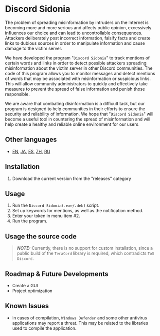 # Discord Sidonia 
The problem of spreading misinformation by intruders on the Internet is becoming more and more serious and affects public opinion, excessively influences our choice and can lead to uncontrollable consequences. Attackers deliberately post incorrect information, falsify facts and create links to dubious sources in order to manipulate information and cause damage to the victim server.

We have developed the program "`Discord Sidonia`" to track mentions of certain words and links in order to detect possible attackers spreading misinformation about the victim server in other Discord communities. The code of this program allows you to monitor messages and detect mentions of words that may be associated with misinformation or suspicious links. This will allow community administrators to quickly and effectively take measures to prevent the spread of false information and punish those responsible.

We are aware that combating disinformation is a difficult task, but our program is designed to help communities in their efforts to ensure the security and reliability of information. We hope that "`Discord Sidonia`" will become a useful tool in countering the spread of misinformation and will help create a healthy and reliable online environment for our users.

## Other languages
- [EN](README.md), [JA](README.ja.md), [ES](README.es.md), [ZH](README.zh.md), [RU](README.ru.md)

## Installation
1. Download the current version from the "releases" category

## Usage
1. Run the `Discord Sidonia(.exe/.deb)` script.
2. Set up keywords for mentions, as well as the notification method.
3. Enter your token in menu item #2.
4. Run the program.

## Usage the source code
> **_NOTE:_** Currently, there is no support for custom installation, since a public build of the `TeraCord` library is required, which contradicts `ToS Discord`.

## Roadmap & Future Developments
- Create a GUI
- Project optimization

## Known Issues
- In cases of compilation, `Windows Defender` and some other antivirus applications may report a threat. This may be related to the libraries used to compile the application.
